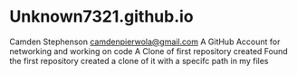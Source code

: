 # Unknown7321.github.io
 Camden Stephenson camdenpierwola@gmail.com
 A GitHub Account for networking and working on code
 A Clone of first repository created
 Found the first repository created a clone of it with a specifc path in my files
